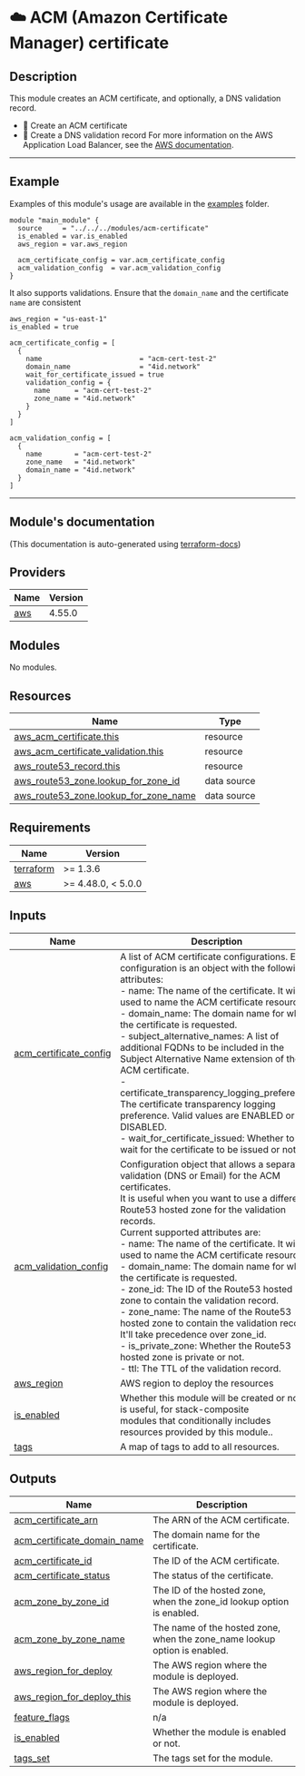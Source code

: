 <!-- BEGIN_TF_DOCS -->
# ☁️ ACM (Amazon Certificate Manager) certificate
## Description

This module creates an ACM certificate, and optionally, a DNS validation record.
* 🚀 Create an ACM certificate
* 🚀 Create a DNS validation record
For more information on the AWS Application Load Balancer, see the [AWS documentation](https://docs.aws.amazon.com/elasticloadbalancing/latest/application/introduction.html).

---
## Example
Examples of this module's usage are available in the [examples](./examples) folder.

```hcl
module "main_module" {
  source     = "../../../modules/acm-certificate"
  is_enabled = var.is_enabled
  aws_region = var.aws_region

  acm_certificate_config = var.acm_certificate_config
  acm_validation_config  = var.acm_validation_config
}
```


It also supports validations. Ensure that the `domain_name` and the certificate `name` are consistent
```hcl
aws_region = "us-east-1"
is_enabled = true

acm_certificate_config = [
  {
    name                        = "acm-cert-test-2"
    domain_name                 = "4id.network"
    wait_for_certificate_issued = true
    validation_config = {
      name      = "acm-cert-test-2"
      zone_name = "4id.network"
    }
  }
]

acm_validation_config = [
  {
    name        = "acm-cert-test-2"
    zone_name   = "4id.network"
    domain_name = "4id.network"
  }
]
```
---

## Module's documentation
(This documentation is auto-generated using [terraform-docs](https://terraform-docs.io))
## Providers

| Name | Version |
|------|---------|
| <a name="provider_aws"></a> [aws](#provider\_aws) | 4.55.0 |

## Modules

No modules.

## Resources

| Name | Type |
|------|------|
| [aws_acm_certificate.this](https://registry.terraform.io/providers/hashicorp/aws/latest/docs/resources/acm_certificate) | resource |
| [aws_acm_certificate_validation.this](https://registry.terraform.io/providers/hashicorp/aws/latest/docs/resources/acm_certificate_validation) | resource |
| [aws_route53_record.this](https://registry.terraform.io/providers/hashicorp/aws/latest/docs/resources/route53_record) | resource |
| [aws_route53_zone.lookup_for_zone_id](https://registry.terraform.io/providers/hashicorp/aws/latest/docs/data-sources/route53_zone) | data source |
| [aws_route53_zone.lookup_for_zone_name](https://registry.terraform.io/providers/hashicorp/aws/latest/docs/data-sources/route53_zone) | data source |

## Requirements

| Name | Version |
|------|---------|
| <a name="requirement_terraform"></a> [terraform](#requirement\_terraform) | >= 1.3.6 |
| <a name="requirement_aws"></a> [aws](#requirement\_aws) | >= 4.48.0, < 5.0.0 |

## Inputs

| Name | Description | Type | Default | Required |
|------|-------------|------|---------|:--------:|
| <a name="input_acm_certificate_config"></a> [acm\_certificate\_config](#input\_acm\_certificate\_config) | A list of ACM certificate configurations. Each configuration is an object with the following attributes:<br>  - name: The name of the certificate. It will be used to name the ACM certificate resource.<br>  - domain\_name: The domain name for which the certificate is requested.<br>  - subject\_alternative\_names: A list of additional FQDNs to be included in the Subject Alternative Name extension of the ACM certificate.<br>  - certificate\_transparency\_logging\_preference: The certificate transparency logging preference. Valid values are ENABLED or DISABLED.<br>  - wait\_for\_certificate\_issued: Whether to wait for the certificate to be issued or not. | <pre>list(object({<br>    name                                        = string<br>    domain_name                                 = string<br>    subject_alternative_names                   = optional(list(string), [])<br>    certificate_transparency_logging_preference = optional(string, "ENABLED")<br>    wait_for_certificate_issued                 = optional(bool, false)<br>  }))</pre> | `null` | no |
| <a name="input_acm_validation_config"></a> [acm\_validation\_config](#input\_acm\_validation\_config) | Configuration object that allows a separated validation (DNS or Email) for the ACM certificates.<br>It is useful when you want to use a different Route53 hosted zone for the validation records.<br>Current supported attributes are:<br>- name: The name of the certificate. It will be used to name the ACM certificate resource.<br>- domain\_name: The domain name for which the certificate is requested.<br>- zone\_id: The ID of the Route53 hosted zone to contain the validation record.<br>- zone\_name: The name of the Route53 hosted zone to contain the validation record. It'll take precedence over zone\_id.<br>- is\_private\_zone: Whether the Route53 hosted zone is private or not.<br>- ttl: The TTL of the validation record. | <pre>list(object({<br>    name            = string<br>    domain_name     = string<br>    zone_id         = optional(string, null)<br>    zone_name       = optional(string, null) // it'll take precedence<br>    is_private_zone = optional(bool, false)<br>    ttl             = optional(number, 300)<br>  }))</pre> | `null` | no |
| <a name="input_aws_region"></a> [aws\_region](#input\_aws\_region) | AWS region to deploy the resources | `string` | n/a | yes |
| <a name="input_is_enabled"></a> [is\_enabled](#input\_is\_enabled) | Whether this module will be created or not. It is useful, for stack-composite<br>modules that conditionally includes resources provided by this module.. | `bool` | n/a | yes |
| <a name="input_tags"></a> [tags](#input\_tags) | A map of tags to add to all resources. | `map(string)` | `{}` | no |

## Outputs

| Name | Description |
|------|-------------|
| <a name="output_acm_certificate_arn"></a> [acm\_certificate\_arn](#output\_acm\_certificate\_arn) | The ARN of the ACM certificate. |
| <a name="output_acm_certificate_domain_name"></a> [acm\_certificate\_domain\_name](#output\_acm\_certificate\_domain\_name) | The domain name for the certificate. |
| <a name="output_acm_certificate_id"></a> [acm\_certificate\_id](#output\_acm\_certificate\_id) | The ID of the ACM certificate. |
| <a name="output_acm_certificate_status"></a> [acm\_certificate\_status](#output\_acm\_certificate\_status) | The status of the certificate. |
| <a name="output_acm_zone_by_zone_id"></a> [acm\_zone\_by\_zone\_id](#output\_acm\_zone\_by\_zone\_id) | The ID of the hosted zone, when the zone\_id lookup option is enabled. |
| <a name="output_acm_zone_by_zone_name"></a> [acm\_zone\_by\_zone\_name](#output\_acm\_zone\_by\_zone\_name) | The name of the hosted zone, when the zone\_name lookup option is enabled. |
| <a name="output_aws_region_for_deploy"></a> [aws\_region\_for\_deploy](#output\_aws\_region\_for\_deploy) | The AWS region where the module is deployed. |
| <a name="output_aws_region_for_deploy_this"></a> [aws\_region\_for\_deploy\_this](#output\_aws\_region\_for\_deploy\_this) | The AWS region where the module is deployed. |
| <a name="output_feature_flags"></a> [feature\_flags](#output\_feature\_flags) | n/a |
| <a name="output_is_enabled"></a> [is\_enabled](#output\_is\_enabled) | Whether the module is enabled or not. |
| <a name="output_tags_set"></a> [tags\_set](#output\_tags\_set) | The tags set for the module. |
<!-- END_TF_DOCS -->